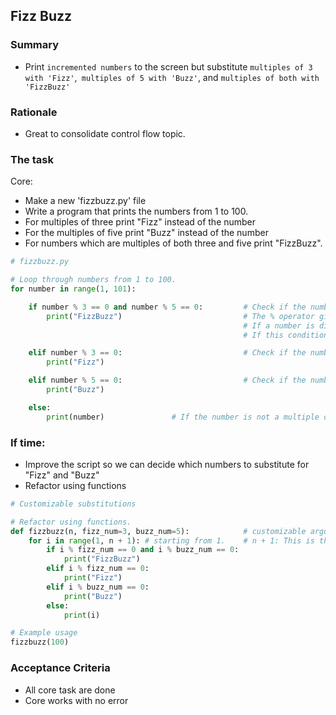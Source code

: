 ## Fizz Buzz

### Summary 
* Print `incremented numbers` to the screen but substitute `multiples of 3 with 'Fizz'`,` multiples of 5 with 'Buzz'`, and `multiples of both with 'FizzBuzz'` 

### Rationale
* Great to consolidate control flow topic. 

### The task 

Core:
* Make a new 'fizzbuzz.py' file 
* Write a program that prints the numbers from 1 to 100. 
* For multiples of three print "Fizz" instead of the number 
* For the multiples of five print "Buzz" instead of the number 
* For numbers which are multiples of both three and five print "FizzBuzz". 

```python
# fizzbuzz.py

# Loop through numbers from 1 to 100.
for number in range(1, 101):

    if number % 3 == 0 and number % 5 == 0:         # Check if the number is a multiple of both 3 and 5.
        print("FizzBuzz")                           # The % operator gives the remainder of the division.
                                                    # If a number is divisible by both 3 and 5, the remainder will be 0 for both.
                                                    # If this condition is true, we print “FizzBuzz”.

    elif number % 3 == 0:                           # Check if the number is a multiple of 3.
        print("Fizz")

    elif number % 5 == 0:                           # Check if the number is a multiple of 5.
        print("Buzz")

    else:
        print(number)               # If the number is not a multiple of 3 or 5, print the number itself.
```

### If time: 
* Improve the script so we can decide which numbers to substitute for "Fizz" and "Buzz" 
* Refactor using functions 

```python
# Customizable substitutions

# Refactor using functions.
def fizzbuzz(n, fizz_num=3, buzz_num=5):            # customizable arguments.
    for i in range(1, n + 1): # starting from 1.    # n + 1: This is the ending value of the sequence. The loop will stop before it reaches this value. So, if n is 5, the loop will run with i taking values 1, 2, 3, 4, and 5.
        if i % fizz_num == 0 and i % buzz_num == 0:
            print("FizzBuzz")
        elif i % fizz_num == 0:
            print("Fizz")
        elif i % buzz_num == 0:
            print("Buzz")
        else:
            print(i)

# Example usage
fizzbuzz(100)

```


### Acceptance Criteria
* All core task are done 
* Core works with no error 